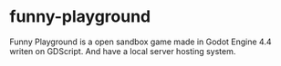 # funny-playground
Funny Playground is a open sandbox game made in Godot Engine 4.4 writen on GDScript. And have a local server hosting system.
